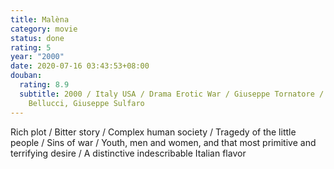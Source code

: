 ```yaml
---
title: Malèna
category: movie
status: done
rating: 5
year: "2000"
date: 2020-07-16 03:43:53+08:00
douban:
  rating: 8.9
  subtitle: 2000 / Italy USA / Drama Erotic War / Giuseppe Tornatore / Monica
    Bellucci, Giuseppe Sulfaro
---
```


Rich plot / Bitter story / Complex human society / Tragedy of the little people / Sins of war / Youth, men and women, and that most primitive and terrifying desire / A distinctive indescribable Italian flavor
